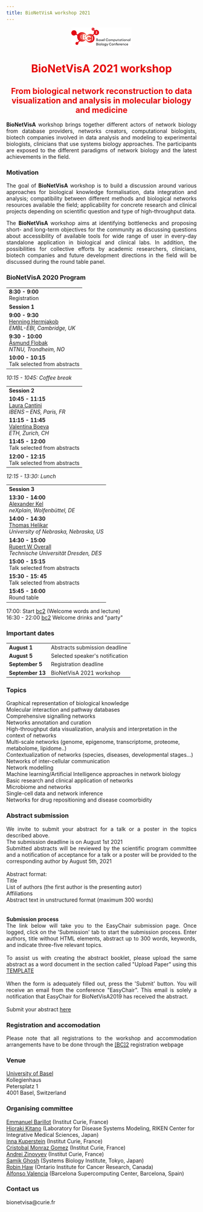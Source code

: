 ```yaml
---
title: BioNetVisA workshop 2021
---
```



<center><a href="/"><img id="BC2_2021" src="BC2_2021_logo.png" style="width:160px;"/></a></center>
<p> </p>

# <center><font color="#e60000">BioNetVisA 2021 workshop</font></center>
## <center><font color="#e60000">From biological network reconstruction to data visualization and analysis in molecular biology and medicine</font></center>
<!--
<p align="center"><b><font color="#e60000">The final programme and the abstract booklet are available</font><a href="/Abstracts/Bionetvisa2020/BioNetVisA2020_booklet.pdf"> here</a></b></p>

<p align="center"><b><font color="#e60000">The workshop presentations are available</font><a href="https://drive.google.com/open?id=1cLa4gSUAeogCNUi1yAFzlidHbOrxakxh"> here</a></b></p> -->

<p align="justify"><b>BioNetVisA</b> workshop brings together different actors of network biology from database providers, networks creators, computational biologists, biotech companies involved in data analysis and modeling to experimental biologists, clinicians that use systems biology approaches. The participants are exposed to the different paradigms of network biology and the latest achievements in the field.
</p>

### Motivation

<p align="justify">The goal of <b>BioNetVisA</b> workshop is to build a discussion around various approaches for biological knowledge formalisation, data integration and analysis; compatibility between different methods and biological networks resources available the field; applicability for concrete research and clinical projects depending on scientific question and type of high-throughput data.
</p>

<p align="justify">The <b>BioNetVisA</b> workshop aims at identifying bottlenecks and proposing short- and long-term objectives for the community as discussing questions about accessibility of available tools for wide range of user in every-day standalone application in biological and clinical labs. In addition, the possibilities for collective efforts by academic researchers, clinicians, biotech companies and future development directions in the field will be discussed during the round table panel.
</p>
<!--
### Audience
<p align="justify">The workshop targets computational systems biologists, molecular and cell biologists, clinicians and a wide audience interested in update and discussion around current status of network biology, pathway databases, and related analysis tools, including visualization, statistical analysis and dynamic modelling. No computational background is required to attend the workshop.
</p>
-->

### BioNetVisA 2020 Program

<table>
<tr><td><b>8:30 - 9:00</b><br />
Registration</td></tr>

<tr><td><strong>Session 1</strong></td></tr>
<tr><td><b>9:00 - 9:30</b><br />
<a href="https://www.ebi.ac.uk/about/people/henning-hermjakob">Henning Hermjakob</a> <br />
<i>EMBL-EBI, Cambridge, UK</i></td></tr>
<tr><td><b>9:30 - 10:00</b><br />
<a href="https://www.ntnu.edu/employees/asmund.flobak">Åsmund Flobak</a> <br />
<i>NTNU, Trondheim, NO</i></td></tr>
<tr><td><b>10:00 - 10:15</b><br />
Talk selected from abstracts</td></tr>
</table>
<p>
<i>10:15 - 1045: Coffee break</i>
</p>
<table>
<tr><td><strong>Session 2</strong></td></tr>
<tr><td><b>10:45 - 11:15</b><br />
<a href="https://www.ibens.ens.fr/spip.php?article364">Laura Cantini</a> <br />
<i>IBENS – ENS, Paris, FR</i></td></tr>
<tr><td><b>11:15 - 11:45</b><br />
<a href="http://boevalab.inf.ethz.ch/">Valentina Boeva</a> <br />
<i>ETH, Zurich, CH</i></td></tr> 
<tr><td><b>11:45 - 12:00</b><br />
Talk selected from abstracts</td></tr>
<tr><td><b>12:00 - 12:15</b><br />
Talk selected from abstracts</td></tr>
</table>
<p>
<i>12:15 - 13:30: Lunch</i>
</p>
<table>
<tr><td><strong>Session 3</strong></td></tr>
<tr><td><b>13:30 - 14:00</b><br />
<a href="https://genexplain.com/standard_posts/our-team/">Alexander Kel</a> <br />
<i>neXplain, Wolfenbüttel, DE</i></td></tr>
<tr><td><b>14:00 - 14:30</b><br />
<a href="https://biochem.unl.edu/tomas-helikar">Thomas Helikar</a> <br />
<i>University of Nebraska, Nebraska, US</i></td></tr> 
<tr><td><b>14:30 - 15:00</b><br />
<a href="https://rupertoverall.net/">Rupert W Overall</a> <br />
<i>Technische Universität Dresden, DES</i></td></tr> 
<tr><td><b>15:00 - 15:15</b><br />
Talk selected from abstracts</td></tr>
<tr><td><b>15:30 - 15: 45</b><br />
Talk selected from abstracts</td></tr>
<tr><td><b>15:45 - 16:00</b><br />
Round table</td></tr>
</table>
<p>
17:00: Start <a href="https://www.bc2.ch/">bc2</a> (Welcome words and lecture)<br />
16:30 - 22:00 <a href="https://www.bc2.ch/">bc2</a> Welcome drinks and "party"
</p>


### Important dates
<table style="width 100%">
<tr><td><b>August 1</b></td>
  <td>Abstracts submission deadline</td></tr>
<tr><td><b>August 5</b></td>
  <td>Selected speaker's notification</td></tr>
<tr><td><b>September 5</b></td>
  <td>Registration deadline</td></tr>
<tr><td><b>September 13</b></td>
  <td>BioNetVisA 2021 workshop</td></tr>
</table>


### Topics
<p>Graphical representation of biological knowledge<br />
Molecular interaction and pathway databases<br />
Comprehensive signalling networks<br />
Networks annotation and curation<br />
High-throughput data visualization, analysis and interpretation in the context of networks<br />
Multi-scale networks (genome, epigenome, transcriptome, proteome, metabolome, lipidome..)<br />
Contextualization of networks (species, diseases, developmental stages…)<br />
Networks of inter-cellular communication<br />
Network modelling<br />
Machine learning/Artificial Intelligence approaches in network biology <br />
Basic research and clinical application of networks<br />
Microbiome and networks<br />
Single-cell data and network inference<br />
Networks for drug repositioning and disease coomorbidity<br />
</p>

### Abstract submission
<p align="justify">We invite to submit your abstract for a talk or a poster in the topics described above.<br />
The submission deadline is on August 1st 2021<br />
Submitted abstracts will be reviewed by the scientific program committee and a notification of acceptance for a talk or a poster will be provided to the corresponding author by August 5th, 2021<br />
<br />
Abstract format:<br />
Title<br />
List of authors (the first author is the presenting autor)<br />
Affiliations<br />
Abstract text in unstructured format (maximum 300 words)<br />
<br />
<br />
<strong>Submission process</strong><br />
The link below will take you to the EasyChair submission page. Once logged, click on the 'Submission' tab to start the submission process. Enter authors, title without HTML elements, abstract up to 300 words, keywords, and indicate three-five relevant topics.<br />
<br />
To assist us with creating the abstract booklet, please upload the same abstract as a word document in the section called "Upload Paper" using this 
<a href="/AbstractTemplate_BioNetVisA.docx">TEMPLATE</a><br />
<br />
When the form is adequately filled out, press the 'Submit' button. You will receive an email from the conference "EasyChair". This email is solely a notification that EasyChair for BioNetVisA2019 has received the abstract.<br />
<br />
Submit your abstract <a href="https://easychair.org/conferences/?conf=bionetvisa2021">here</a><br />
</p>

### Registration and accomodation
<p align="justify"> Please note that all registrations to the workshop and accommodation arrangements have to be done through the <a href="https://www.bc2.ch/">[BC]2</a> registration webpage
</p>

### Venue
<p>
<a href="https://www.unibas.ch/de">University of Basel</a><br />
Kollegienhaus<br />
Petersplatz 1<br />
4001 Basel, Switzerland<br />
</p>

### Organising committee
<p>
<a href="https://science.curie.fr/recherche/biologie-interactive-des-tumeurs-immunologie-environnement/c/">Emmanuel Barillot</a> (Institut Curie, France)<br />
<a href="http://www.sbi.jp/">Hioraki Kitano</a> (Laboratory for Disease Systems Modeling, RIKEN Center for Integrative Medical Sciences, Japan)<br />
<a href="http://sysbio.curie.fr/">Inna Kuperstein</a> (Institut Curie, France)<br />
<a href="http://sysbio.curie.fr/"> Cristobal Monraz Gomez</a> (Institut Curie, France)<br />
<a href="http://www.ihes.fr/~zinovyev/">Andrei Zinovyev</a> (Institut Curie, France)<br />
<a href="http://www.sbi.jp/members.htm">Samik Ghosh</a> (Systems Biology Institute, Tokyo, Japan)<br /> 
<a href="https://reactome.org/">Robin Haw</a> (Ontario Institute for Cancer Research, Canada)<br />
<a href="https://www.bsc.es/valencia-alfonso">Alfonso Valencia</a> (Barcelona Supercomputing Center, Barcelona, Spain)<br/>
</p>

<!--
### Workshop link
<p>
<font color="#e60000">TBA</font>
  </p>
-->

### Contact us
<p>
bionetvisa@curie.fr
</p>

